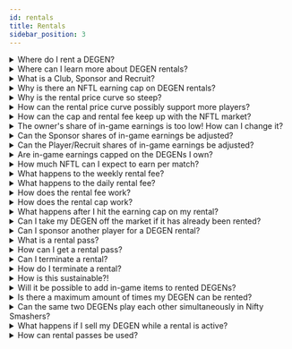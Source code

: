 ```yaml
---
id: rentals
title: Rentals
sidebar_position: 3
---
```


<details><summary>Where do I rent a DEGEN?</summary><br/>

The DEGEN rentals flow will live on the Nifty League website, but is not live yet!

</details>

<details><summary>Where can I learn more about DEGEN rentals?</summary><br/>

Read more about our plans for DEGEN rentals [here](/docs/guides/rentals/rental-overview).

</details>

<details><summary>What is a Club, Sponsor and Recruit?</summary><br/>

We use the term **Club** to refer to a group of players. In web3/P&E gaming, these are typically referred to as Guilds. Furthermore, **Clubs** will be core to the Nifty Ecosystem, with in-game social features where DEGENs can proudly represent their **Clubs** on their profile and in-game.  
  
We use the term **Sponsor** to refer to a **Club** (or other DEGEN Owner) who has paid for a DEGEN rental on behalf of a player. In web3/P&E gaming, **Sponsors** are typically just Guilds, but at Nifty Leauge, owning your NFT means your can rent it out to any player you wish!  

We use the term **Recruit** to refer to a player and member of the community who is sponsored by a **Club** or DEGEN **Owner**.  

</details>

<details><summary>Why is there an NFTL earning cap on DEGEN rentals?</summary><br/>

Having a cap on our emissions helps our ecosystem in maintaining a more sustainable and stable emission level, which is desirable to both token holders and players.

</details>

<details><summary>Why is the rental price curve so steep?</summary><br/>

We have set the curve based on player-base size, which will be readjusted dynamically as the player-base grows. The curve helps ensure the rental spread is fair across all background multipliers.
  
</details>

<details><summary>How can the rental price curve possibly support more players?</summary><br/>

The curve will start out steeper to create a fair spread across all DEGENs while supporting more renting activity on DEGENs with higher multipliers.

</details>

<details><summary>How can the cap and rental fee keep up with the NFTL market?</summary><br/>

Earning rates, rentals price and the rental cap will be closely monitored and periodically adjusted based on the needs of the community.

</details>

<details><summary>The owner's share of in-game earnings is too low! How can I change it?</summary><br/>

The first version of the rental system will set the Owner’s share to 10%. Our second version of the rental system will include a feature allowing Owners to set the share of in-game earnings they wish to keep, which could range anywhere from 0% to 100%.

</details>

<details><summary>Can the Sponsor shares of in-game earnings be adjusted?</summary><br/>

The first version of the rental system will set the Sponsor’s share to 50%. Our second version of the rental system will include a feature allowing Sponsors to set the share of in-game earnings they wish to keep. The Sponsor will be able to set the % split with the remainder of earnings left after the Owner’s share is removed.  

For example, if the Owner set his in-game earnings share to 20%, the Sponsor could choose to keep e.g. 80%, leaving the Player/Recruit 0%, or e.g. 10%, leaving the Player/Recruit 70%.  
  
</details>

  
<details><summary>Can the Player/Recruit shares of in-game earnings be adjusted?</summary><br/>

The first version of the rental system will set the Player (Recruit if sponsored) share to 40%. Our second version of the rental system will include a feature allowing Owners and Sponsors to set the share of in-game earnings they wish to keep. This means, the Player/Recruit’s share is the remaining in-game earnings share not taken by the Owner and Sponsor.

</details>

<details><summary>Are in-game earnings capped on the DEGENs I own?</summary><br/>
  
Yes, all DEGENs have their weekly earnings capped based on their multiplier. This ensures that our most active players are spreading the love (and NFTL) to other DEGENs as well!
  
</details>

<details><summary>How much NFTL can I expect to earn per match?</summary><br/>

It will depend on your skill level, but you will be rewarded for every play you make in Nifty Smashers.  Each kill, hit, ability hit, round win, or match win will reward you with points, which translate into NFTL rewards after the match. Remember that you can also lose points for unassisted deaths!

</details>

<details><summary>What happens to the weekly rental fee?</summary><br/>

45% of the fee is given to the Owner.  
5% of the fee is given to Nifty League (initially the Corporation, later the DAO). 
50% of the fee is burned (removed from the ecosystem). 

</details>

<details><summary>What happens to the daily rental fee?</summary><br/>

10% of the fee is given to the Owner. 
10% of the fee is given to Nifty League (initially the Corporation, later the DAO). 
80% of the fee is burned (removed from the ecosystem). 

</details>

<details><summary>How does the rental fee work?</summary><br/>
  
You can initiate a rental by paying the initial rental fee, which covers the cost of the rental for one week. After the first week, the rental switches to daily with a 30% discount on the rentals fees. The daily rental fee will be charged until the rental is terminated or until the DEGEN is no longer available for rent.

</details>

<details><summary>How does the rental cap work?</summary><br/>

The rental is initiated with a weekly cap that will apply to the first week’s earnings until the rental switches over to daily, at which point the cap will be incremented daily by each daily rental fee charge.

</details>

<details><summary>What happens after I hit the earning cap on my rental?</summary><br/>

You can still play but you won’t earn NFTL until the rental is in the daily period. At which point the cap will be bumped each day. Can’t wait? You can alway initiate rentals on a new/different DEGEN at any time!

</details>

<details><summary>Can I take my DEGEN off the market if it has already been rented?</summary><br/>

The existing rentals on your DEGEN will be terminated at the end of the ongoing rental period. After which, your DEGEN will no longer be possible to rent by the public. Keep in mind that re-activating a DEGEN rental costs 1,000 NFTL.

</details>

<details><summary>Can I sponsor another player for a DEGEN rental?</summary><br/>

If a DEGEN is available on the market to the public, anyone can sponsor a DEGEN rental for another player. If a DEGEN is disabled from the public market, only the DEGEN Owner can sponsor another player’s rental.

</details>

<details><summary>What is a rental pass?</summary><br/>
  
Rental passes are similar to coupon, meaning they enable you to rent a DEGEN for free - either for yourself or another player! Please note, rental passes can only be used on DEGENs with Common backgrounds without any active rentals.

</details>

<details><summary>How can I get a rental pass?</summary><br/>

Raffles and giveaways.
  
</details>

<details><summary>Can I terminate a rental?</summary><br/>

You can terminate your rental at any time. The rental will stay active until the end of the period for which it’s been paid. You will not be issued a NFTL refund for a rental that is terminated prior to last day of the rental period.

</details>

<details><summary>How do I terminate a rental?</summary><br/>

Navigate to the Owner, Sponsor or Player/Recruit dashboard and tap cancel on the DEGEN you would like to terminate.

</details>

<details><summary>How is this sustainable?!</summary><br/>

It’s not. Link to Compete & Earn (be sure to explain that F2P P&E will still be active but for minimal amounts, the best path to earning will always be through Compete & Earn)

</details>

<details><summary>Will it be possible to add in-game items to rented DEGENs?</summary><br/>

Yes, once the items marketplace is live! This includes items acquired through comic burning as well.

</details>

<details><summary>Is there a maximum amount of times my DEGEN can be rented?</summary><br/>

No, but the rental fee increases with each subsequent rental.

</details>

<details><summary>Can the same two DEGENs play each other simultaneously in Nifty Smashers?</summary><br/>
  
Yes
  
</details>

<details><summary>What happens if I sell my DEGEN while a rental is active?</summary><br/>

The renter continues to rent your DEGEN, and the income from the rental goes to the new owner starting the moment it transfers to the new wallet.

</details>

<details><summary>How can rental passes be used?</summary><br/>

Rental Passes can only be used to rent Commons without active ongoing rentals. In the checkout flow for the DEGEN you wish to rent, select the ‘Use Rental Pass’ box on the dialog. Please note, if the rental pass does not work for the DEGEN, it is likely because the DEGEN either does not have a Common background, or has an ongoing active rental. If you are encountering other issues with your rental pass, please reach out to a Community Moderator in our Discord server.
  
</details>

